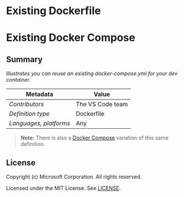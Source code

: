 # Existing Dockerfile

# Existing Docker Compose

## Summary

*Illustrates you can reuse an existing docker-compose.yml for your dev container.*

| Metadata | Value |  
|----------|-------|
| *Contributors* | The VS Code team |
| *Definition type* | Dockerfile |
| *Languages, platforms* | Any |

> **Note:** There is also a [Docker Compose](../docker-existing-docker-compose) variation of this same definition.

## License

Copyright (c) Microsoft Corporation. All rights reserved.

Licensed under the MIT License. See [LICENSE](../../LICENSE). 
